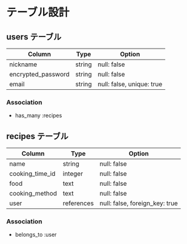 # テーブル設計

## users テーブル

| Column             | Type   | Option                    |
| ------------------ | ------ | ------------------------- |
| nickname           | string | null: false               |
| encrypted_password | string | null: false               |
| email              | string | null: false, unique: true |

### Association

- has_many :recipes


## recipes テーブル

| Column          | Type       | Option                         |
| --------------- | ---------- | ------------------------------ |
| name            | string     | null: false                    |
| cooking_time_id | integer    | null: false                    |
| food            | text       | null: false                    |
| cooking_method  | text       | null: false                    |
| user            | references | null: false, foreign_key: true |


### Association

- belongs_to :user